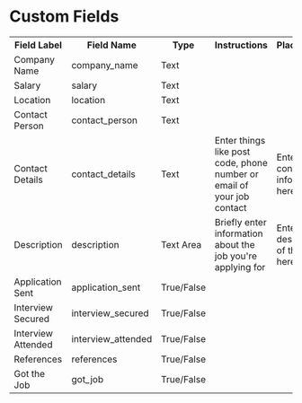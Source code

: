 <html>
<head>
<title>Custom Fields</title>
</head>
<body>

# Custom Fields

<table>
  <tr>
    <th>Field Label</th>
    <th>Field Name</th>
    <th>Type</th>
    <th>Instructions</th>
    <th>Placeholder</th>
  </tr>
  <tr>
    <td>Company Name</td>
    <td>company_name</td>
    <td>Text</td>
  </tr>
  <tr>
    <td>Salary</td>
    <td>salary</td>
    <td>Text</td>
  </tr>
  <tr>
    <td>Location</td>
    <td>location</td>
    <td>Text</td>
  </tr>
  <tr>
    <td>Contact Person</td>
    <td>contact_person</td>
    <td>Text</td>
  </tr>
  <tr>
    <td>Contact Details</td>
    <td>contact_details</td>
    <td>Text</td>
    <td>Enter things like post code, phone number or email of your job contact</td>
    <td>Enter contact information here....</td>
  </tr>
  <tr>
    <td>Description</td>
    <td>description</td>
    <td>Text Area</td>
    <td>Briefly enter information about the job you're applying for</td>
    <td>Enter a brief description of the job here...</td>
  </tr>
  <tr>
    <td>Application Sent</td>
    <td>application_sent</td>
    <td>True/False</td>
  </tr>
  <tr>
    <td>Interview Secured</td>
    <td>interview_secured</td>
    <td>True/False</td>
  </tr>
  <tr>
    <td>Interview Attended</td>
    <td>interview_attended</td>
    <td>True/False</td>
  </tr>
  <tr>
    <td>References</td>
    <td>references</td>
    <td>True/False</td>
  </tr>
  <tr>
    <td>Got the Job</td>
    <td>got_job</td>
    <td>True/False</td>
</table>

</body>
</html>
